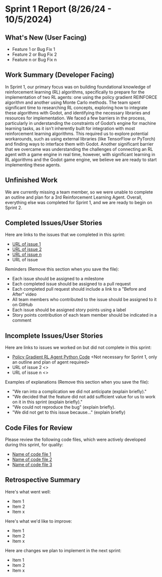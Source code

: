 # Sprint 1 Report (8/26/24 - 10/5/2024)

## What's New (User Facing)
 * Feature 1 or Bug Fix 1
 * Feature 2 or Bug Fix 2
 * Feature n or Bug Fix n

## Work Summary (Developer Facing)
In Sprint 1, our primary focus was on building foundational knowledge of reinforcement learning (RL) algorithms, specifically to prepare for the implementation of two RL agents: one using the policy gradient REINFORCE algorithm and another using Monte Carlo methods. The team spent significant time to researching RL concepts, exploring how to integrate these algorithms with Godot, and identifying the necessary libraries and resources for implementation. We faced a few barriers in the process, particularly in understanding the constraints of Godot’s engine for machine learning tasks, as it isn’t inherently built for integration with most reinforcement learning algorithms. This required us to explore potential workarounds, such as using external libraries (like TensorFlow or PyTorch) and finding ways to interface them with Godot. Another significant barrier that we overcame was understanding the challenges of connecting an RL agent with a game engine in real time, however, with significant learning in RL algorithms and the Godot game engine, we believe we are ready to start implementing these agents.

## Unfinished Work
We are currently missing a team member, so we were unable to complete an outline and plan for a 3rd Reinforcement Learning Agent. Overall, everything else was completed for Sprint 1, and we are ready to begin on Sprint 2.

## Completed Issues/User Stories
Here are links to the issues that we completed in this sprint:

 * [URL of issue 1](https://github.com/users/luwke1/projects/2/views/1?pane=issue&itemId=82255932)
 * [URL of issue 2](https://github.com/users/luwke1/projects/2/views/1?pane=issue&itemId=82238359)
 * [URL of issue n](https://github.com/users/luwke1/projects/2/views/1?pane=issue&itemId=82238108)
 * URL of issue

 Reminders (Remove this section when you save the file):
  * Each issue should be assigned to a milestone
  * Each completed issue should be assigned to a pull request
  * Each completed pull request should include a link to a "Before and After" video
  * All team members who contributed to the issue should be assigned to it on GitHub
  * Each issue should be assigned story points using a label
  * Story points contribution of each team member should be indicated in a comment
 
 ## Incomplete Issues/User Stories
 Here are links to issues we worked on but did not complete in this sprint:
 
 * [Policy Gradient RL Agent Python Code](https://github.com/users/luwke1/projects/2/views/1?pane=issue&itemId=82135261) <Not necessary for Sprint 1, only an outline and plan of agent required>
 * URL of issue 2 <<One sentence explanation of why issue was not completed>>
 * URL of issue n <<One sentence explanation of why issue was not completed>>
 
 Examples of explanations (Remove this section when you save the file):
  * "We ran into a complication we did not anticipate (explain briefly)." 
  * "We decided that the feature did not add sufficient value for us to work on it in this sprint (explain briefly)."
  * "We could not reproduce the bug" (explain briefly).
  * "We did not get to this issue because..." (explain briefly)

## Code Files for Review
Please review the following code files, which were actively developed during this sprint, for quality:
 * [Name of code file 1](https://github.com/your_repo/file_extension)
 * [Name of code file 2](https://github.com/your_repo/file_extension)
 * [Name of code file 3](https://github.com/your_repo/file_extension)
 
## Retrospective Summary
Here's what went well:
  * Item 1
  * Item 2
  * Item x
 
Here's what we'd like to improve:
   * Item 1
   * Item 2
   * Item x
  
Here are changes we plan to implement in the next sprint:
   * Item 1
   * Item 2
   * Item x
